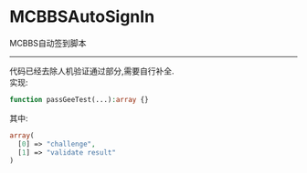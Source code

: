 # MCBBSAutoSignIn
MCBBS自动签到脚本

-----------------------------
代码已经去除人机验证通过部分,需要自行补全.  
实现:
```php
function passGeeTest(...):array {}
```
其中:
```php
array(
  [0] => "challenge",
  [1] => "validate result"
)
```
